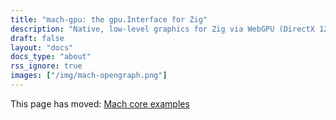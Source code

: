 ```yaml
---
title: "mach-gpu: the gpu.Interface for Zig"
description: "Native, low-level graphics for Zig via WebGPU (DirectX 12, Metal, and Vulkan.) Get started in under 60s with these examples."
draft: false
layout: "docs"
docs_type: "about"
rss_ignore: true
images: ["/img/mach-opengraph.png"]
---
```


This page has moved: [Mach core examples](../core/examples)

<script>
location.href = '../core/examples';
</script>
